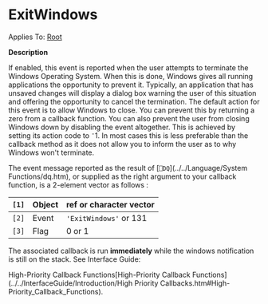 




<h1 class="heading"><span class="name">ExitWindows</span></h1>

Applies To: [Root](./root.md)


**Description**


If enabled, this event is reported when the user attempts to terminate the Windows Operating System. When this is done, Windows gives all running applications the opportunity to prevent it. Typically, an application that has unsaved changes will display a dialog box warning the user of this situation and offering the opportunity to cancel the termination. The default action for this event is to allow Windows to close. You can prevent this by returning a zero from a callback function. You can also prevent the user from closing Windows down by disabling the event altogether. This is achieved by setting its action code to `¯`1. In most cases this is less preferable than the callback method as it does not allow you to inform the user as to why Windows won't terminate.


The event message reported as the result of [`⎕DQ`](../../Language/System Functions/dq.htm), or supplied as the right argument to your callback function, is a 2-element vector as follows :


| `[1]` | Object | ref or character vector |
| --- | --- | ---  |
| `[2]` | Event | `'ExitWindows'` or 131 |
| `[3]` | Flag | 0 or 1 |



The associated callback is run **immediately** while the windows notification is still on the stack. See 
Interface Guide: 

High-Priority Callback Functions[High-Priority Callback Functions](../../InterfaceGuide/Introduction/High Priority Callbacks.htm#High-Priority_Callback_Functions).


